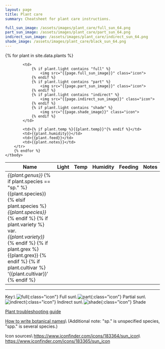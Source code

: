 ```yaml
---
layout: page
title: Plant care
summary: Cheatsheet for plant care instructions.

full_sun_image: /assets/images/plant_care/full_sun_64.png
part_sun_image: /assets/images/plant_care/part_sun_64.png
indirect_sun_image: /assets/images/plant_care/indirect_sun_64.png
shade_image: /assets/images/plant_care/black_sun_64.png
---
```


<link rel="stylesheet" type="text/css" href="https://cdn.datatables.net/v/dt/dt-1.10.20/datatables.min.css"/>
 
<script src="https://code.jquery.com/jquery-3.4.1.min.js" integrity="sha256-CSXorXvZcTkaix6Yvo6HppcZGetbYMGWSFlBw8HfCJo=" crossorigin="anonymous"></script>
<script type="text/javascript" src="https://cdn.datatables.net/v/dt/dt-1.10.20/datatables.min.js"></script>
<script>$(document).ready(function() {
    $('#plants').DataTable({
        "paging": false
    });
} );</script>

<table id="plants" class="display">
    <thead>
        <tr>
            <th>Name</th>
            <th>Light</th>
            <th>Temp</th>
            <th>Humidity</th>
            <th>Feeding</th>
            <th>Notes</th>
        </tr>
    </thead>
    <tbody>
        {% for plant in site.data.plants %}
        <tr>
            <td>
                <i>{{plant.genus}}</i>
                {% if plant.species == "sp." %}
                    {{plant.species}}
                {% elsif plant.species %}
                    <i>{{plant.species}}</i>
                {% endif %}
                {% if plant.variety %}
                    var. <i>{{plant.variety}}</i>
                {% endif %}
                {% if plant.grex %}
                    {{plant.grex}}
                {% endif %}
                {% if plant.cultivar %}
                    '{{plant.cultivar}}'
                {% endif %}
            </td>

            <td>
                {% if plant.light contains "full" %}
                    <img src="{{page.full_sun_image}}" class="icon">
                {% endif %}
                {% if plant.light contains "part" %}
                    <img src="{{page.part_sun_image}}" class="icon">
                {% endif %}
                {% if plant.light contains "indirect" %}
                    <img src="{{page.indirect_sun_image}}" class="icon">
                {% endif %}
                {% if plant.light contains "shade" %}
                    <img src="{{page.shade_image}}" class="icon">
                {% endif %}
            </td>

            <td>{% if plant.temp %}{{plant.temp}}°{% endif %}</td>
            <td>{{plant.humidity}}</td>
            <td>{{plant.feed}}</td>
            <td>{{plant.notes}}</td>
        </tr>
        {% endfor %}
    </tbody>
</table>

***

Key:\\
![full]({{page.full_sun_image}}){:class="icon"} Full sun\\
![part]({{page.part_sun_image}}){:class="icon"} Partial sun\\
![indirect]({{page.indirect_sun_image}}){:class="icon"} Indirect sun\\
![shade]({{page.shade_image}}){:class="icon"} Shade


[Plant troubleshooting guide](http://greenhouse.kenyon.edu/troubleshooting.htm)

[How to write botanical names](http://libanswers.nybg.org/faq/223266)\\
(Additional note: "sp." is unspecified species, "spp." is several species.)

Icon sources\\
<https://www.iconfinder.com/icons/183364/sun_icon>\\
<https://www.iconfinder.com/icons/183365/sun_icon>

